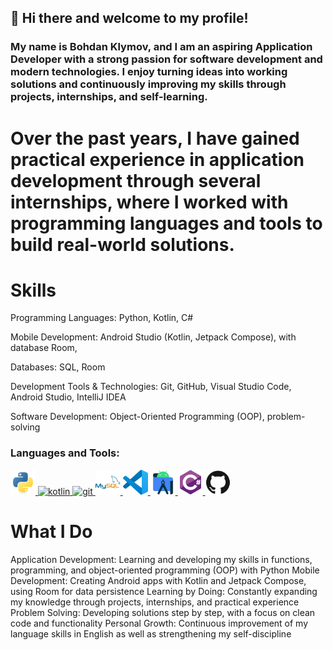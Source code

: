 ## 👋 Hi there and welcome to my profile!

### My name is Bohdan Klymov, and I am an aspiring Application Developer with a strong passion for software development and modern technologies. I enjoy turning ideas into working solutions and continuously improving my skills through projects, internships, and self-learning. 
# Over the past years, I have gained practical experience in application development through several internships, where I worked with programming languages and tools to build real-world solutions.

# Skills
Programming Languages: Python, Kotlin, C#

Mobile Development: Android Studio (Kotlin, Jetpack Compose), with database Room, 

Databases: SQL, Room

Development Tools & Technologies: Git, GitHub, Visual Studio Code, Android Studio, IntelliJ IDEA

Software Development: Object-Oriented Programming (OOP), problem-solving

<h3 align="left">Languages and Tools:</h3>
<p align="left"> 
  <a href="https://www.python.org/" target="_blank" rel="noreferrer"> 
    <img src="https://raw.githubusercontent.com/devicons/devicon/master/icons/python/python-original.svg" alt="python" width="40" height="40"/> 
  </a> 
  <a href="https://kotlinlang.org/" target="_blank" rel="noreferrer"> 
    <img src="https://www.vectorlogo.zone/logos/kotlinlang/kotlinlang-icon.svg" alt="kotlin" width="40" height="40"/> 
  </a>
  <a href="https://git-scm.com/" target="_blank" rel="noreferrer"> 
    <img src="https://www.vectorlogo.zone/logos/git-scm/git-scm-icon.svg" alt="git" width="40" height="40"/> 
  </a>
  <a href="https://www.mysql.com/" target="_blank" rel="noreferrer"> 
    <img src="https://raw.githubusercontent.com/devicons/devicon/master/icons/mysql/mysql-original-wordmark.svg" alt="mysql" width="40" height="40"/> 
  </a> 
  <a href="https://code.visualstudio.com/" target="_blank" rel="noreferrer"> 
    <img src="https://raw.githubusercontent.com/devicons/devicon/master/icons/vscode/vscode-original.svg" alt="vscode" width="40" height="40"/> 
  </a> 
  <a href="https://developer.android.com/studio" target="_blank" rel="noreferrer"> 
    <img src="https://raw.githubusercontent.com/devicons/devicon/master/icons/androidstudio/androidstudio-original.svg" alt="androidstudio" width="40" height="40"/> 
  </a> 
  <a href="https://learn.microsoft.com/en-us/dotnet/csharp/" target="_blank" rel="noreferrer"> 
    <img src="https://raw.githubusercontent.com/devicons/devicon/master/icons/csharp/csharp-original.svg" alt="csharp" width="40" height="40"/> 
  </a> 
  <a href="https://github.com/" target="_blank" rel="noreferrer"> 
    <img src="https://raw.githubusercontent.com/devicons/devicon/master/icons/github/github-original.svg" alt="github" width="40" height="40"/> 
  </a> 
</p>

# What I Do
Application Development: Learning and developing my skills in functions, programming, and object-oriented programming (OOP) with Python
Mobile Development: Creating Android apps with Kotlin and Jetpack Compose, using Room for data persistence
Learning by Doing: Constantly expanding my knowledge through projects, internships, and practical experience
Problem Solving: Developing solutions step by step, with a focus on clean code and functionality
Personal Growth: Continuous improvement of my language skills in English as well as strengthening my self-discipline
